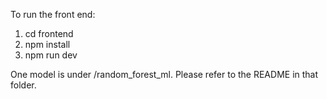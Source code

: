 To run the front end:
1. cd frontend
2. npm install
3. npm run dev


One model is under /random_forest_ml. Please refer to the README in that folder.
